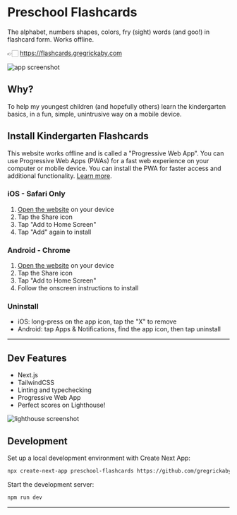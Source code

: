 # Preschool Flashcards

The alphabet, numbers shapes, colors, fry (sight) words (and goo!) in flashcard form. Works offline.

👉🏻 <https://flashcards.gregrickaby.com>

![app screenshot](https://dl.dropbox.com/s/rrqe1sss5ywacay/kapture%202020-06-17%20at%2016.39.28.gif?dl=0)

## Why?

To help my youngest children (and hopefully others) learn the kindergarten basics, in a fun, simple, unintrusive way on a mobile device.

## Install Kindergarten Flashcards

This website works offline and is called a "Progressive Web App". You can use Progressive Web Apps (PWAs) for a fast web experience on your computer or mobile device. You can install the PWA for faster access and additional functionality. [Learn more](https://support.google.com/chrome/answer/9658361?co=GENIE.Platform%3DAndroid&hl=en&oco=0).

### iOS - Safari Only

1. [Open the website](https://kindergarten-flashcards.vercel.app/) on your device
2. Tap the Share icon
3. Tap "Add to Home Screen"
4. Tap "Add" again to install

### Android - Chrome

1. [Open the website](https://kindergarten-flashcards.vercel.app/) on your device
2. Tap the Share icon
3. Tap "Add to Home Screen"
4. Follow the onscreen instructions to install

### Uninstall

- iOS: long-press on the app icon, tap the "X" to remove
- Android: tap Apps & Notifications, find the app icon, then tap uninstall

---

## Dev Features

- Next.js
- TailwindCSS
- Linting and typechecking
- Progressive Web App
- Perfect scores on Lighthouse!

![lighthouse screenshot](https://dl.dropbox.com/s/6gbmh6yboz6thi2/kapture%202020-06-17%20at%2016.36.35.gif?dl=0)

## Development

Set up a local development environment with Create Next App:

```bash
npx create-next-app preschool-flashcards https://github.com/gregrickaby/preschool-flashcards.git
```

Start the development server:

```bash
npm run dev
```

---
